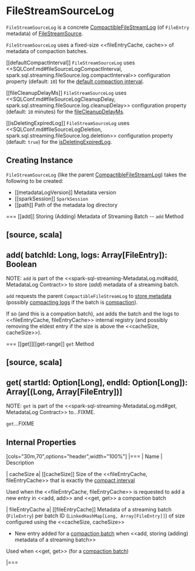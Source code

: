 # FileStreamSourceLog

`FileStreamSourceLog` is a concrete [CompactibleFileStreamLog](../../CompactibleFileStreamLog.md) (of `FileEntry` metadata) of [FileStreamSource](FileStreamSource.md).

`FileStreamSourceLog` uses a fixed-size <<fileEntryCache, cache>> of metadata of compaction batches.

[[defaultCompactInterval]]
`FileStreamSourceLog` uses <<SQLConf.md#fileSourceLogCompactInterval, spark.sql.streaming.fileSource.log.compactInterval>> configuration property (default: `10`) for the [default compaction interval](../../CompactibleFileStreamLog.md#defaultCompactInterval).

[[fileCleanupDelayMs]]
`FileStreamSourceLog` uses <<SQLConf.md#fileSourceLogCleanupDelay, spark.sql.streaming.fileSource.log.cleanupDelay>> configuration property (default: `10` minutes) for the [fileCleanupDelayMs](../../CompactibleFileStreamLog.md#fileCleanupDelayMs).

[[isDeletingExpiredLog]]
`FileStreamSourceLog` uses <<SQLConf.md#fileSourceLogDeletion, spark.sql.streaming.fileSource.log.deletion>> configuration property (default: `true`) for the [isDeletingExpiredLog](../../CompactibleFileStreamLog.md#isDeletingExpiredLog).

## Creating Instance

`FileStreamSourceLog` (like the parent [CompactibleFileStreamLog](../../CompactibleFileStreamLog.md)) takes the following to be created:

* [[metadataLogVersion]] Metadata version
* [[sparkSession]] `SparkSession`
* [[path]] Path of the metadata log directory

=== [[add]] Storing (Adding) Metadata of Streaming Batch -- `add` Method

[source, scala]
----
add(
  batchId: Long,
  logs: Array[FileEntry]): Boolean
----

NOTE: `add` is part of the <<spark-sql-streaming-MetadataLog.md#add, MetadataLog Contract>> to store (_add_) metadata of a streaming batch.

`add` requests the parent `CompactibleFileStreamLog` to [store metadata](../../CompactibleFileStreamLog.md#add) (possibly [compacting logs](../../CompactibleFileStreamLog.md#compact) if the batch is [compaction](../../CompactibleFileStreamLog.md#isCompactionBatch)).

If so (and this is a compation batch), `add` adds the batch and the logs to <<fileEntryCache, fileEntryCache>> internal registry (and possibly removing the eldest entry if the size is above the <<cacheSize, cacheSize>>).

=== [[get]][[get-range]] `get` Method

[source, scala]
----
get(
  startId: Option[Long],
  endId: Option[Long]): Array[(Long, Array[FileEntry])]
----

NOTE: `get` is part of the <<spark-sql-streaming-MetadataLog.md#get, MetadataLog Contract>> to...FIXME.

`get`...FIXME

## Internal Properties

[cols="30m,70",options="header",width="100%"]
|===
| Name
| Description

| cacheSize
a| [[cacheSize]] Size of the <<fileEntryCache, fileEntryCache>> that is exactly the [compact interval](../../CompactibleFileStreamLog.md#compactInterval)

Used when the <<fileEntryCache, fileEntryCache>> is requested to add a new entry in <<add, add>> and <<get, get>> a compaction batch

| fileEntryCache
a| [[fileEntryCache]] Metadata of a streaming batch (`FileEntry`) per batch ID (`LinkedHashMap[Long, Array[FileEntry]]`) of size configured using the <<cacheSize, cacheSize>>

* New entry added for a [compaction batch](../../CompactibleFileStreamLog.md#isCompactionBatch) when <<add, storing (adding) metadata of a streaming batch>>

Used when <<get, get>> (for a [compaction batch](../../CompactibleFileStreamLog.md#isCompactionBatch))

|===
